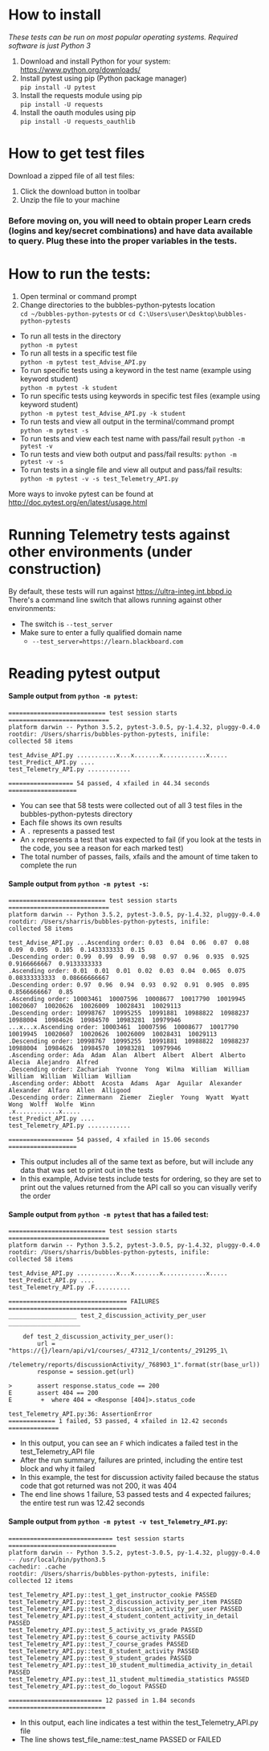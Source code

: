 # How to install

_These tests can be run on most popular operating systems. Required software is just Python 3_

1. Download and install Python for your system: https://www.python.org/downloads/
1. Install pytest using pip (Python package manager)  
 `pip install -U pytest`
1. Install the requests module using pip  
`pip install -U requests`
1. Install the oauth modules using pip  
`pip install -U requests_oauthlib`

# How to get test files

Download a zipped file of all test files:  
1. Click the download button in toolbar  
1. Unzip the file to your machine

### Before moving on, you will need to obtain proper Learn creds (logins and key/secret combinations) and have data available to query. Plug these into the proper variables in the tests.

# How to run the tests:
1. Open terminal or command prompt
1. Change directories to the bubbles-python-pytests location  
`cd ~/bubbles-python-pytests` or `cd C:\Users\user\Desktop\bubbles-python-pytests`
* To run all tests in the directory  
`python -m pytest`
* To run all tests in a specific test file  
`python -m pytest test_Advise_API.py`
* To run specific tests using a keyword in the test name (example using keyword student)   
`python -m pytest -k student`
* To run specific tests using keywords in specific test files (example using keyword student)  
`python -m pytest test_Advise_API.py -k student`
* To run tests and view all output in the terminal/command prompt  
`python -m pytest -s`
* To run tests and view each test name with pass/fail result
`python -m pytest -v`
* To run tests and view both output and pass/fail results:
`python -m pytest -v -s`
* To run tests in a single file and view all output and pass/fail results:
`python -m pytest -v -s test_Telemetry_API.py`

More ways to invoke pytest can be found at http://doc.pytest.org/en/latest/usage.html

# Running Telemetry tests against other environments (under construction)

By default, these tests will run against https://ultra-integ.int.bbpd.io  
There's a command line switch that allows running against other environments:
* The switch is `--test_server`
* Make sure to enter a fully qualified domain name
  * `--test_server=https://learn.blackboard.com`    

# Reading pytest output

#### Sample output from `python -m pytest`:  
```
=========================== test session starts ============================
platform darwin -- Python 3.5.2, pytest-3.0.5, py-1.4.32, pluggy-0.4.0
rootdir: /Users/sharris/bubbles-python-pytests, inifile: 
collected 58 items 

test_Advise_API.py ...........x...x.......x............x.....
test_Predict_API.py ....
test_Telemetry_API.py ............

================== 54 passed, 4 xfailed in 44.34 seconds ===================
```

* You can see that 58 tests were collected out of all 3 test files in the bubbles-python-pytests directory
* Each file shows its own results
* A `.` represents a passed test
* An `x` represents a test that was expected to fail (if you look at the tests in the code, you see a reason for each marked test)
* The total number of passes, fails, xfails and the amount of time taken to complete the run

#### Sample output from `python -m pytest -s`:  
```
=========================== test session starts ============================
platform darwin -- Python 3.5.2, pytest-3.0.5, py-1.4.32, pluggy-0.4.0
rootdir: /Users/sharris/bubbles-python-pytests, inifile: 
collected 58 items 

test_Advise_API.py ...Ascending order: 0.03  0.04  0.06  0.07  0.08  0.09  0.095  0.105  0.1433333333  0.15  
.Descending order: 0.99  0.99  0.99  0.98  0.97  0.96  0.935  0.925  0.9166666667  0.9133333333  
.Ascending order: 0.01  0.01  0.01  0.02  0.03  0.04  0.065  0.075  0.08333333333  0.08666666667  
.Descending order: 0.97  0.96  0.94  0.93  0.92  0.91  0.905  0.895  0.8566666667  0.85  
.Ascending order: 10003461  10007596  10008677  10017790  10019945  10020607  10020626  10026009  10028431  10029113  
.Descending order: 10998767  10995255  10991881  10988822  10988237  10988004  10984626  10984570  10983281  10979946  
...x...x.Ascending order: 10003461  10007596  10008677  10017790  10019945  10020607  10020626  10026009  10028431  10029113  
.Descending order: 10998767  10995255  10991881  10988822  10988237  10988004  10984626  10984570  10983281  10979946  
.Ascending order: Ada  Adam  Alan  Albert  Albert  Albert  Alberto  Alecia  Alejandro  Alfred  
.Descending order: Zachariah  Yvonne  Yong  Wilma  William  William  William  William  William  William  
.Ascending order: Abbott  Acosta  Adams  Agar  Aguilar  Alexander  Alexander  Alfaro  Allen  Alligood  
.Descending order: Zimmermann  Ziemer  Ziegler  Young  Wyatt  Wyatt  Wong  Wolff  Wolfe  Winn  
.x............x.....
test_Predict_API.py ....
test_Telemetry_API.py ............

================== 54 passed, 4 xfailed in 15.06 seconds ===================
```

* This output includes all of the same text as before, but will include any data that was set to print out in the tests
* In this example, Advise tests include tests for ordering, so they are set to print out the values returned from the API call so you can visually verify the order

#### Sample output from `python -m pytest` that has a failed test:  
```
=========================== test session starts ============================
platform darwin -- Python 3.5.2, pytest-3.0.5, py-1.4.32, pluggy-0.4.0
rootdir: /Users/sharris/bubbles-python-pytests, inifile: 
collected 58 items 

test_Advise_API.py ...........x...x.......x............x.....
test_Predict_API.py ....
test_Telemetry_API.py .F..........

================================= FAILURES =================================
___________________ test_2_discussion_activity_per_user ____________________

    def test_2_discussion_activity_per_user():
        url = "https://{}/learn/api/v1/courses/_47312_1/contents/_291295_1\
    /telemetry/reports/discussionActivity/_768903_1".format(str(base_url))
        response = session.get(url)
    
>       assert response.status_code == 200
E       assert 404 == 200
E        +  where 404 = <Response [404]>.status_code

test_Telemetry_API.py:36: AssertionError
============= 1 failed, 53 passed, 4 xfailed in 12.42 seconds ==============
```

* In this output, you can see an `F` which indicates a failed test in the test_Telemetry_API file
* After the run summary, failures are printed, including the entire test block and why it failed
* In this example, the test for discussion activity failed because the status code that got returned was not 200, it was 404
* The end line shows 1 failure, 53 passed tests and 4 expected failures; the entire test run was 12.42 seconds

#### Sample output from `python -m pytest -v test_Telemetry_API.py`:
```
============================= test session starts ==============================
platform darwin -- Python 3.5.2, pytest-3.0.5, py-1.4.32, pluggy-0.4.0 -- /usr/local/bin/python3.5
cachedir: .cache
rootdir: /Users/sharris/bubbles-python-pytests, inifile: 
collected 12 items 

test_Telemetry_API.py::test_1_get_instructor_cookie PASSED
test_Telemetry_API.py::test_2_discussion_activity_per_item PASSED
test_Telemetry_API.py::test_3_discussion_activity_per_user PASSED
test_Telemetry_API.py::test_4_student_content_activity_in_detail PASSED
test_Telemetry_API.py::test_5_activity_vs_grade PASSED
test_Telemetry_API.py::test_6_course_activity PASSED
test_Telemetry_API.py::test_7_course_grades PASSED
test_Telemetry_API.py::test_8_student_activity PASSED
test_Telemetry_API.py::test_9_student_grades PASSED
test_Telemetry_API.py::test_10_student_multimedia_activity_in_detail PASSED
test_Telemetry_API.py::test_11_student_multimedia_statistics PASSED
test_Telemetry_API.py::test_do_logout PASSED

========================== 12 passed in 1.84 seconds ===========================
```

* In this output, each line indicates a test within the test_Telemetry_API.py file
* The line shows test_file_name::test_name  PASSED or FAILED